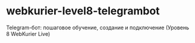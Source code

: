 # webkurier-level8-telegrambot
Telegram-бот: пошаговое обучение, создание и подключение (Уровень 8 WebKurier Live)
